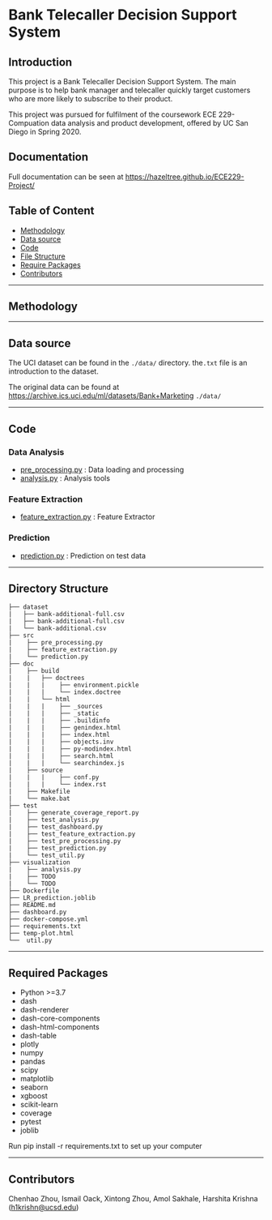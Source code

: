 # **Bank Telecaller Decision Support System** 



## Introduction

This project is a Bank Telecaller Decision Support System. 
The main purpose is to help bank manager and telecaller quickly target customers who are more likely to subscribe to their product.

This project was pursued for fulfilment of the coursework ECE 229- Compuation data analysis and product development, offered by UC San Diego in Spring 2020. 

## Documentation

Full documentation can be seen at https://hazeltree.github.io/ECE229-Project/

## Table of Content

- [Methodology](#methodology)
- [Data source](#datasource)
- [Code](#code)
- [File Structure](#filestructure)
- [Require Packages](#requirepackages)
- [Contributors](#contributors)

---

## Methodology









----

## Data source

The UCI dataset can be found in the `./data/` directory. the`.txt` file is an introduction to the dataset.

The original data can be found at https://archive.ics.uci.edu/ml/datasets/Bank+Marketing `./data/`

---

## Code

### Data Analysis

- [pre_processing.py](../master/src/pre_processing.py) : Data loading and processing
- [analysis.py](../master/visualization/analysis.py) : Analysis tools

### Feature Extraction
- [feature_extraction.py](src/feature_extraction.py) : Feature Extractor
### Prediction
- [prediction.py](src/prediction.py) : Prediction on test data
---

## Directory Structure
```
├── dataset
|   ├── bank-additional-full.csv
|   ├── bank-additional-full.csv
|   └── bank-additional.csv
├── src
|    ├── pre_processing.py
|    ├── feature_extraction.py
|    └── prediction.py
├── doc
|    ├── build
|    |   ├── doctrees
|    |   |    ├── environment.pickle
|    |   |    └── index.doctree
|    |   └── html
|    |   |    ├── _sources
|    |   |    ├── _static
|    |   |    ├── .buildinfo
|    |   |    ├── genindex.html
|    |   |    ├── index.html
|    |   |    ├── objects.inv
|    |   |    ├── py-modindex.html
|    |   |    ├── search.html
|    |   |    └── searchindex.js
|    ├── source
|    |   |    ├── conf.py
|    |   |    └── index.rst
|    ├── Makefile
|    └── make.bat
├── test
|    ├── generate_coverage_report.py
|    ├── test_analysis.py
|    ├── test_dashboard.py
|    ├── test_feature_extraction.py
|    ├── test_pre_processing.py
|    ├── test_prediction.py
|    └── test_util.py
├── visualization
|    ├── analysis.py
|    ├── TODO
|    └── TODO
├── Dockerfile
├── LR_prediction.joblib
├── README.md
├── dashboard.py
├── docker-compose.yml
├── requirements.txt
├── temp-plot.html
└──  util.py
```
---

## Required Packages
- Python >=3.7
- dash
- dash-renderer
- dash-core-components
- dash-html-components
- dash-table
- plotly
- numpy
- pandas
- scipy
- matplotlib
- seaborn
- xgboost
- scikit-learn
- coverage
- pytest
- joblib

Run pip install -r requirements.txt to set up your computer 

---

## Contributors
Chenhao Zhou,
Ismail Oack,
Xintong Zhou,
Amol Sakhale,
Harshita Krishna (h1krishn@ucsd.edu)
